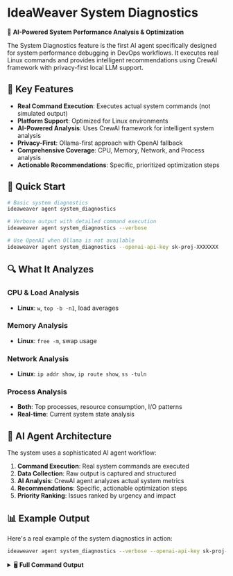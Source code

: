 # IdeaWeaver System Diagnostics

🔧 **AI-Powered System Performance Analysis & Optimization**

The System Diagnostics feature is the first AI agent specifically designed for system performance debugging in DevOps workflows. It executes real Linux commands and provides intelligent recommendations using CrewAI framework with privacy-first local LLM support.

## 🌟 Key Features

- **Real Command Execution**: Executes actual system commands (not simulated output)
- **Platform Support**: Optimized for Linux environments
- **AI-Powered Analysis**: Uses CrewAI framework for intelligent system analysis
- **Privacy-First**: Ollama-first approach with OpenAI fallback
- **Comprehensive Coverage**: CPU, Memory, Network, and Process analysis
- **Actionable Recommendations**: Specific, prioritized optimization steps

## 🚀 Quick Start

```bash
# Basic system diagnostics
ideaweaver agent system_diagnostics

# Verbose output with detailed command execution
ideaweaver agent system_diagnostics --verbose

# Use OpenAI when Ollama is not available
ideaweaver agent system_diagnostics --openai-api-key sk-proj-XXXXXXX
```

## 🔍 What It Analyzes

### CPU & Load Analysis
- **Linux**: `w`, `top -b -n1`, load averages


### Memory Analysis
- **Linux**: `free -m`, swap usage

### Network Analysis
- **Linux**: `ip addr show`, `ip route show`, `ss -tuln`


### Process Analysis
- **Both**: Top processes, resource consumption, I/O patterns
- **Real-time**: Current system state analysis

## 🤖 AI Agent Architecture

The system uses a sophisticated AI agent workflow:

1. **Command Execution**: Real system commands are executed
2. **Data Collection**: Raw output is captured and structured
3. **AI Analysis**: CrewAI agent analyzes actual system metrics
4. **Recommendations**: Specific, actionable optimization steps
5. **Priority Ranking**: Issues ranked by urgency and impact

## 📊 Example Output

Here's a real example of the system diagnostics in action:

```bash
ideaweaver agent system_diagnostics --verbose --openai-api-key sk-proj-XXXXXXX
```

<details>
<summary>🖥️ <strong>Full Command Output</strong></summary>

```
🔧 Starting System Diagnostics Analysis...
🤖 Initializing diagnostic agents...
📋 LLM Priority: Ollama (local) → OpenAI (cloud)
🔍 Checking for Ollama availability...
⚠️ Ollama check failed: HTTPConnectionPool(host='localhost', port=11434): Max retries exceeded with url: /api/tags (Caused by NewConnectionError('<urllib3.connection.HTTPConnection object at 0x7ff1d264e360>: Failed to establish a new connection: [Errno 111] Connection refused'))
🔄 Setting up OpenAI...
✅ OpenAI setup successful
🔧 System Diagnostic Generator initialized with openai (gpt-4o-mini)
🖥️  Executing CPU & Load analysis...
🧠 Executing Memory analysis...
🌐 Executing Network analysis...
⚡ Executing Process & I/O analysis...
🔍 Analyzing real system diagnostics...

╭────────────────────────────────────────────────────────────────── Crew Execution Started ──────────────────────────────────────────────────────────────────╮
│                                                                                                                                                            │
│  Crew Execution Started                                                                                                                                    │
│  Name: crew                                                                                                                                                │
│  ID: 6ab3b553-f135-4dde-b9b1-17e5a93bb54e                                                                                                                  │
│                                                                                                                                                            │
╰────────────────────────────────────────────────────────────────────────────────────────────────────────────────────────────────────────────────────────────╯

# Agent: System Performance Advisor
## Task: Analyze the following REAL system diagnostic output and provide comprehensive
recommendations for system optimization and performance improvement.

ACTUAL SYSTEM DIAGNOSTIC DATA:
=== REAL SYSTEM DIAGNOSTIC OUTPUT ===

📋 CPU_LOAD DIAGNOSTICS:
Command: w
Status: SUCCESS
Output:
 22:23:07 up 31 min,  1 user,  load average: 0.80, 0.95, 0.99
USER     TTY      FROM             LOGIN@   IDLE   JCPU   PCPU  WHAT
ubuntu            18.206.107.28    22:18   27:24   0.00s  0.01s sshd: ubuntu [priv]

============================================================

📋 MEMORY DIAGNOSTICS:
Command: free -m
Status: SUCCESS
Output:
               total        used        free      shared  buff/cache   available
Mem:             957         903          71           0         126          54
Swap:              0           0           0

============================================================

📋 NETWORK DIAGNOSTICS:
Command: Network analysis commands
Status: SUCCESS
Output:
=== ip addr show ===
1: lo: <LOOPBACK,UP,LOWER_UP> mtu 65536 qdisc noqueue state UNKNOWN group default qlen 1000
    link/loopback 00:00:00:00:00:00 brd 00:00:00:00:00:00
    inet 127.0.0.1/8 scope host lo
       valid_lft forever preferred_lft forever
    inet6 ::1/128 scope host noprefixroute
       valid_lft forever preferred_lft forever
2: enX0: <BROADCAST,MULTICAST,UP,LOWER_UP> mtu 9001 qdisc fq_codel state UP group default qlen 1000
    link/ether 12:51:91:f2:3e:95 brd ff:ff:ff:ff:ff:ff
    inet 172.31.84.202/20 metric 100 brd 172.31.95.255 scope global dynamic enX0
       valid_lft 3548sec preferred_lft 3548sec
    inet6 fe80::1051:91ff:fef2:3e95/64 scope link
       valid_lft forever preferred_lft forever

=== ip route show ===
default via 172.31.80.1 dev enX0 proto dhcp src 172.31.84.202 metric 100
172.31.0.2 via 172.31.80.1 dev enX0 proto dhcp src 172.31.84.202 metric 100
172.31.80.0/20 dev enX0 proto kernel scope link src 172.31.84.202 metric 100
172.31.80.1 dev enX0 proto dhcp scope link src 172.31.84.202 metric 100

=== ss -tuln ===
Netid State  Recv-Q Send-Q      Local Address:Port Peer Address:PortProcess
udp   UNCONN 0      0              127.0.0.54:53        0.0.0.0:*          
udp   UNCONN 0      0           127.0.0.53%lo:53        0.0.0.0:*          
udp   UNCONN 0      0      172.31.84.202%enX0:68        0.0.0.0:*          
udp   UNCONN 0      0               127.0.0.1:323       0.0.0.0:*          
udp   UNCONN 0      0                   [::1]:323          [::]:*          
tcp   LISTEN 0      4096           127.0.0.54:53        0.0.0.0:*          
tcp   LISTEN 0      4096        127.0.0.53%lo:53        0.0.0.0:*          
tcp   LISTEN 0      4096                    *:22              *:*          

============================================================

📋 PROCESSES DIAGNOSTICS:
Command: top -b -n1
Status: SUCCESS
Output:
top - 22:23:08 up 31 min,  1 user,  load average: 0.80, 0.95, 0.99
Tasks: 109 total,   2 running, 107 sleeping,   0 stopped,   0 zombie
%Cpu(s):  4.0 us, 60.0 sy,  0.0 ni,  0.0 id, 28.0 wa,  0.0 hi,  4.0 si,  4.0 st
MiB Mem :    957.4 total,     68.4 free,    906.9 used,    125.4 buff/cache    
MiB Swap:      0.0 total,      0.0 free,      0.0 used.     50.5 avail Mem

    PID USER      PR  NI    VIRT    RES    SHR S  %CPU  %MEM     TIME+ COMMAND
    632 root      20   0 1856328  14336   2560 S  81.8   1.5   0:23.70 snapd
      1 root      20   0   22524   8540   4444 S   0.0   0.9   0:02.51 systemd
      2 root      20   0       0      0      0 S   0.0   0.0   0:00.00 kthreadd
    [... additional process output ...]

# Agent: System Performance Advisor
## Final Answer:

# System Performance Analysis Report

## 1. Overall System Health Assessment
The system is currently functional, but there are signs of resource constraints. The load averages indicate a moderate level of system stress, and memory usage is critically high with little available memory. The absence of swap space further exacerbates potential performance issues, particularly under high load scenarios.

## 2. CPU & Load Analysis
- **Load Averages**:
  - 1-minute: 0.80
  - 5-minute: 0.95
  - 15-minute: 0.99
 
- **CPU Usage**:
  - User: 4.0%
  - System: 60.0% (indicates heavy system-level processing)
  - Wait: 28.0% (high wait time suggests potential I/O bottlenecks)

### Conclusion:
The system is experiencing moderate load but has a high percentage of time spent in kernel mode, implying potential performance bottlenecks related to I/O operations.

## 3. Memory Analysis
- **Memory Usage**:
  - Total: 957 MB
  - Used: 903 MB (94% utilization)
  - Free: 71 MB
  - Available: 54 MB

### Key Observations:
- The system is using approximately 94% of its RAM, leaving only 54 MB available
- The absence of swap space means the system cannot offload excess memory usage to disk
- Risk of out-of-memory (OOM) scenarios under increased load

## 4. Network Analysis
- **Network Interfaces**: Active interface `enX0` with IP `172.31.84.202`
- **Connections**: Listening on port 22 (SSH), no suspicious connections detected
- **Conclusion**: Network setup appears to be functioning correctly

## 5. Process Analysis
- **High Resource Consumption**:
  - PID 632 (snapd): consuming 81.8% CPU and 1.5% memory
  - PID 4410 (python): consuming 62.7% memory

## 6. Actionable Recommendations

### 🔴 Critical Priority
1. **Add Swap Space** - Immediate risk of OOM
```bash
sudo fallocate -l 1G /swapfile
sudo chmod 600 /swapfile
sudo mkswap /swapfile
sudo swapon /swapfile
echo '/swapfile none swap sw 0 0' | sudo tee -a /etc/fstab
```

### 🟡 High Priority
2. **Investigate High CPU Processes**
```bash
# Review snapd process - consider stopping if not needed
sudo systemctl stop snapd
sudo systemctl disable snapd
```

3. **Optimize Resource-Heavy Applications**
   - Check PID 4410 (python) for performance issues

### 🟢 Medium Priority
4. **Continuous Monitoring**: Implement `htop`, `iotop`, or `glances`
5. **Service Optimization**: Review and disable unnecessary services

By following these recommendations, the overall system performance should improve, reducing bottlenecks and increasing responsiveness during peak loads.

================================================================================
🔍 SYSTEM DIAGNOSTIC REPORT
🤖 Generated by: openai (gpt-4o-mini)
👥 Agents: System Performance Advisor
================================================================================

💡 Next Steps:
• Review the recommendations above
• Execute suggested commands to optimize performance
• Monitor system performance after implementing changes
• Run diagnostics again to verify improvements
```

</details>

## 🛠️ Technical Implementation

### LLM Selection Strategy
1. **Primary**: Ollama (local, privacy-first)
2. **Fallback**: OpenAI (cloud, when Ollama unavailable)
3. **Models**: Supports any Ollama model or OpenAI GPT variants

### Platform-Specific Commands

| System Aspect | Linux Commands | macOS Commands |
|---------------|----------------|----------------|
| **CPU/Load** | `w`, `top -b -n1` | `w`, `top -l 1 -n 10`, `uptime` |
| **Memory** | `free -m` | `vm_stat` |
| **Network** | `ip addr show`, `ss -tuln` | `ifconfig`, `netstat -rn` |
| **Processes** | `top -b -n1` | `top -l 1 -n 10` |

### Error Handling
- Graceful command failure handling
- Cross-platform compatibility checks
- Detailed error reporting with troubleshooting tips

## 🔧 Configuration Options

### Command Line Arguments
- `--verbose`: Enable detailed execution logging
- `--openai-api-key`: Specify OpenAI API key for cloud analysis
- `--help`: Show all available options

### Environment Variables
- `OPENAI_API_KEY`: Set OpenAI API key via environment
- `OLLAMA_HOST`: Custom Ollama server endpoint (default: localhost:11434)

## 🏗️ Architecture Overview

```mermaid
graph TD
    A[CLI Command] --> B[SystemDiagnosticGenerator]
    B --> C[Platform Detection]
    C --> D[Command Execution]
    D --> E[Data Collection]
    E --> F[LLM Selection]
    F --> G[Ollama Check]
    G -->|Available| H[Local Analysis]
    G -->|Unavailable| I[OpenAI Fallback]
    H --> J[CrewAI Agent]
    I --> J
    J --> K[Performance Analysis]
    K --> L[Recommendations]
    L --> M[Report Generation]
```

## 🚀 Getting Started

### Prerequisites
- Python 3.12+
- IdeaWeaver installed and configured
- Optional: Ollama for local AI analysis
- Optional: OpenAI API key for cloud analysis

### Installation
```bash
# IdeaWeaver includes system diagnostics by default
ideaweaver --help
ideaweaver agent --help
```

### First Run
```bash
# Start with basic diagnostics
ideaweaver agent system_diagnostics

# For detailed output and troubleshooting
ideaweaver agent system_diagnostics --verbose
```

## 💡 Use Cases

- **DevOps Troubleshooting**: Quick system health checks
- **Performance Optimization**: Identify bottlenecks and optimization opportunities
- **Capacity Planning**: Understand resource utilization patterns
- **Security Auditing**: Review running processes and network connections
- **Infrastructure Monitoring**: Regular system health assessments

## 🔒 Privacy & Security

- **Local-First**: Ollama processing keeps data on your machine
- **No Data Storage**: No diagnostic data is stored or transmitted unnecessarily
- **Secure Commands**: Only reads system state, no modifications made
- **API Key Safety**: OpenAI keys are used only when explicitly provided

## 🤝 Contributing

The system diagnostics feature is part of the main IdeaWeaver project. Contributions welcome for:
- Additional platform support
- New diagnostic commands
- Enhanced AI analysis capabilities
- Performance optimizations

## 📚 Related Documentation

- [Main IdeaWeaver README](README.md)
- [CrewAI Integration](ideaweaver/crew_ai.py)
- [CLI Commands](ideaweaver/cli.py)
- [Agent Framework](ideaweaver/crew_ai.py)

## 🐛 Troubleshooting

### Common Issues

**Ollama Connection Failed**
```
⚠️ Ollama check failed: HTTPConnectionPool(host='localhost', port=11434)
```
- **Solution**: Install and start Ollama, or use `--openai-api-key` flag

**Command Not Found**
```
❌ Error running system diagnostics: Command 'free' not found
```
- **Solution**: Platform-specific commands are automatically selected

**Permission Denied**
```
❌ Error: Permission denied accessing system information
```
- **Solution**: Some commands may require sudo privileges on certain systems

### Getting Help
- Use `--verbose` flag for detailed execution logs
- Check [Issues](https://github.com/ideaweaver-ai-code/ideaweaver/issues) for known problems
- Report new issues with full error output

---

**⭐ If you find this feature useful, please star the [IdeaWeaver repository](https://github.com/ideaweaver-ai-code/ideaweaver)!** 